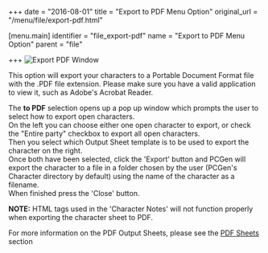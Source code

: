 +++
date = "2016-08-01"
title = "Export to PDF Menu Option"
original_url = "/menu/file/export-pdf.html"

[menu.main]
    identifier = "file_export-pdf"
    name = "Export to PDF Menu Option"
    parent = "file"
    
+++
![Export PDF Window](../../images/windows/export_pdf.png)

This option will export your characters to a Portable Document Format
file with the .PDF file extension. Please make sure you have a valid
application to view it, such as Adobe's Acrobat Reader.

The **to PDF** selection opens up a pop up window which prompts the user
to select how to export open characters.\
 On the left you can choose either one open character to export, or
check the "Entire party" checkbox to export all open characters.\
 Then you select which Output Sheet template is to be used to export the
character on the right.\
 Once both have been selected, click the 'Export' button and PCGen will
export the character to a file in a folder chosen by the user (PCGen's
Character directory by default) using the name of the character as a
filename.\
 When finished press the 'Close' button.

**NOTE:** HTML tags used in the 'Character Notes' will not function
properly when exporting the character sheet to PDF.

For more information on the PDF Output Sheets, please see the [PDF
Sheets](/outputsheet/pdf.html) section



